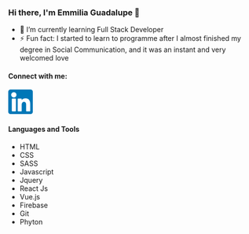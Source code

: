 ### Hi there, I'm Emmilia Guadalupe 👋

<!--
**Emilia-Guadalupe/Emilia-Guadalupe** is a ✨ _special_ ✨ repository because its `README.md` (this file) appears on your GitHub profile. -->

- 🌱 I’m currently learning Full Stack Developer
- ⚡ Fun fact: I started to learn to programme after I almost finished my degree in Social Communication, and it was an instant and very welcomed love 

#### Connect with me: 

<a href="https://www.linkedin.com/in/maria-emilia-guadalupe-a9b63b160/" target="_blank"><img height="50px" src="https://raw.githubusercontent.com/Emilia-Guadalupe/Emilia-Guadalupe/main/Linkedin.png" alt="Linkedin Logo" /> </a>


#### Languages and Tools

* HTML
* CSS
* SASS
* Javascript
* Jquery 
* React Js
* Vue.js
* Firebase
* Git
* Phyton


